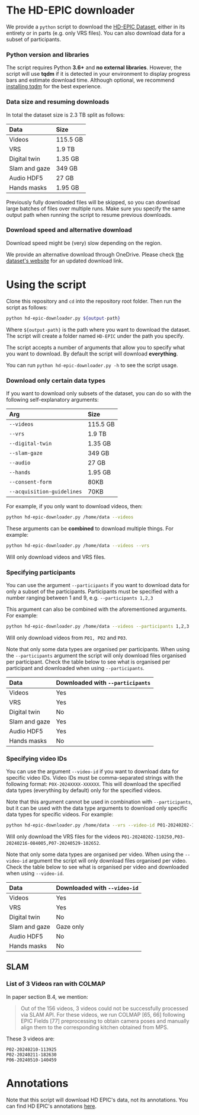 # The HD-EPIC downloader

We provide a `python` script to download the [HD-EPIC Dataset](https://hd-epic.github.io/), either in 
its entirety or in parts (e.g. only VRS files). You can also download data for a subset of participants. 

### Python version and libraries

The script requires Python **3.6+** and  **no external libraries**. However, the script will use **tqdm** if it
is detected in your environment to display progress bars and estimate download time. 
Although optional, we recommend [installing tqdm](https://tqdm.github.io) for the best experience.

### Data size and resuming downloads

In total the dataset size is 2.3 TB split as follows:

| Data          | Size     |
|:--------------|:---------|
| Videos        | 115.5 GB |
| VRS           | 1.9 TB   | 
| Digital twin  | 1.35 GB  |
| Slam and gaze | 349 GB   |
| Audio HDF5    | 27 GB    |
| Hands masks   | 1.95 GB  |

Previously fully downloaded files will be skipped, so you can download large batches of files over multiple runs.
Make sure you specify the same output path when running the script to resume previous downloads.  

### Download speed and alternative download

Download speed might be (very) slow depending on the region.  

We provide an alternative download through OneDrive. Please check [the dataset's website](https://hd-epic.github.io/index#download) for an updated download link.

# Using the script

Clone this repository and `cd` into the repository root folder. Then run the script as follows:

```bash
python hd-epic-downloader.py ${output-path}
```

Where `${output-path}` is the path where you want to download the dataset. The script will create a 
folder named `HD-EPIC` under the path you specify.

The script accepts a number of arguments that allow you to specify what you want to download. 
By default the script will download **everything**. 

You can run `python hd-epic-downloader.py -h` to see the script usage.

### Download only certain data types

If you want to download only subsets of the dataset, you can do so with the following self-explanatory arguments:

| Arg                         | Size     |
|:----------------------------|:---------|
| `--videos`                  | 115.5 GB |
| `--vrs`                     | 1.9 TB   | 
| `--digital-twin`            | 1.35 GB  |
| `--slam-gaze`               | 349 GB   |
| `--audio`                   | 27 GB    |
| `--hands`                   | 1.95 GB  |
| `--consent-form`            | 80KB     | 
| `--acquisition-guidelines`  | 70KB     | 

For example, if you only want to download videos, then:

```bash
python hd-epic-downloader.py /home/data --videos
```

These arguments can be **combined** to download multiple things. For example:

```bash
python hd-epic-downloader.py /home/data --videos --vrs
```

Will only download videos and VRS files. 

### Specifying participants

You can use the argument `--participants` if you want to download data for only a subset of the participants. 
Participants must be specified with a number ranging between 1 and 9, e.g. `--participants 1,2,3`

This argument can also be combined with the aforementioned arguments. For example:

```bash
python hd-epic-downloader.py /home/data --videos --participants 1,2,3
```

Will only download videos from `P01, P02` and `P03`.

Note that only some data types are organised per participants. 
When using the `--participants` argument the script will only download files organised per participant.
Check the table below to see what is organised per participant and downloaded when using `--participants`.

| Data          | Downloaded with `--participants` |
|:--------------|:---------------------------------|
| Videos        | Yes                              |
| VRS           | Yes                              | 
| Digital twin  | No                               |
| Slam and gaze | Yes                              |
| Audio HDF5    | Yes                              |
| Hands masks   | No                               |

### Specifying video IDs

You can use the argument `--video-id` if you want to download data for specific video IDs. 
Video IDs must be comma-separated strings with the following format: `P0X-2024XXXX-XXXXXX`.
This will download the specified data types (everything by default) only for the specified videos. 

Note that this argument cannot be used in combination with `--participants`, but it can be used with the data type 
arguments to download only specific data types for specific videos. 
For example:

```bash
python hd-epic-downloader.py /home/data --vrs --video-id P01-20240202-110250,P03-20240216-084005,P07-20240529-102652
```

Will only download the VRS files for the videos `P01-20240202-110250,P03-20240216-084005,P07-20240529-102652`.

Note that only some data types are organised per video. 
When using the `--video-id` argument the script will only download files organised per video.
Check the table below to see what is organised per video and downloaded when using `--video-id`.

| Data          | Downloaded with `--video-id` |
|:--------------|:-----------------------------|
| Videos        | Yes                          |
| VRS           | Yes                          | 
| Digital twin  | No                           |
| Slam and gaze | Gaze only                    |
| Audio HDF5    | No                           |
| Hands masks   | No                           |


## SLAM

### List of 3 Videos ran with COLMAP

In paper section B.4, we mention:
> Out of the 156 videos, 3 videos could not be successfully processed via SLAM API. For these videos, we run COLMAP [65, 66] following EPIC Fields [77] preprocessing to obtain camera poses and manually align them to the corresponding kitchen obtained from MPS.

These 3 videos are: 
```
P02-20240210-113925
P02-20240211-182630
P06-20240510-140459
```

# Annotations

Note that this script will download HD EPIC's data, not its annotations. You can find HD EPIC's annotations [here](https://github.com/hd-epic/hd-epic-annotations).

